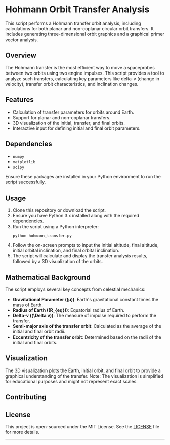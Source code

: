 # Hohmann Orbit Transfer Analysis

This script performs a Hohmann transfer orbit analysis, including calculations for both planar and non-coplanar circular orbit transfers. It includes generating three-dimensional orbit graphics and a graphical primer vector analysis.

## Overview

The Hohmann transfer is the most efficient way to move a spaceprobes between two orbits using two engine impulses. This script provides a tool to analyze such transfers, calculating key parameters like delta-v (change in velocity), transfer orbit characteristics, and inclination changes.

## Features

- Calculation of transfer parameters for orbits around Earth.
- Support for planar and non-coplanar transfers.
- 3D visualization of the initial, transfer, and final orbits.
- Interactive input for defining initial and final orbit parameters.

## Dependencies

- `numpy`
- `matplotlib`
- `scipy`

Ensure these packages are installed in your Python environment to run the script successfully.

## Usage

1. Clone this repository or download the script.
2. Ensure you have Python 3.x installed along with the required dependencies.
3. Run the script using a Python interpreter:
   ```
   python hohmann_transfer.py
   ```
4. Follow the on-screen prompts to input the initial altitude, final altitude, initial orbital inclination, and final orbital inclination.
5. The script will calculate and display the transfer analysis results, followed by a 3D visualization of the orbits.

## Mathematical Background

The script employs several key concepts from celestial mechanics:

- **Gravitational Parameter (\(μ\))**: Earth's gravitational constant times the mass of Earth.
- **Radius of Earth (\(R_{eq}\))**: Equatorial radius of Earth.
- **Delta-v (\(\Delta v\))**: The measure of impulse required to perform the transfer.
- **Semi-major axis of the transfer orbit**: Calculated as the average of the initial and final orbit radii.
- **Eccentricity of the transfer orbit**: Determined based on the radii of the initial and final orbits.

## Visualization

The 3D visualization plots the Earth, initial orbit, and final orbit to provide a graphical understanding of the transfer. Note: The visualization is simplified for educational purposes and might not represent exact scales.

## Contributing


## License

This project is open-sourced under the MIT License. See the [LICENSE](LICENSE) file for more details.

---
